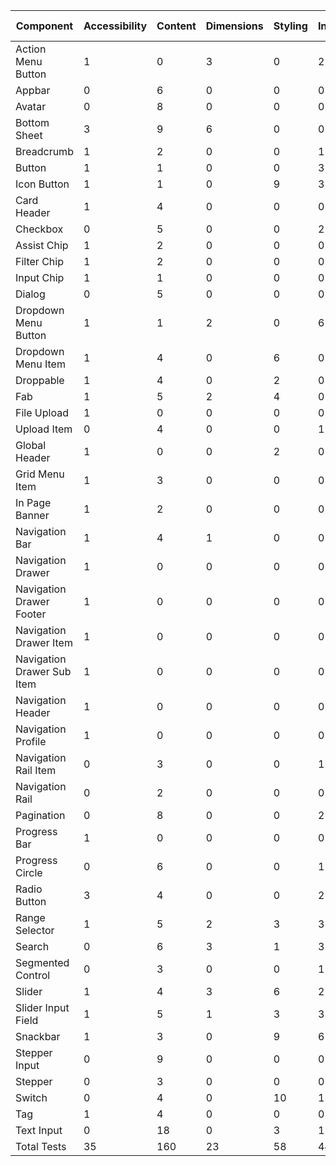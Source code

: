 | Component                  | Accessibility | Content | Dimensions | Styling | Interaction | Golden | Performance | Unorganised | Total Tests |
| -------------------------- | ------------- | ------- | ---------- | ------- | ----------- | ------ | ----------- | ----------- | ----------- |
| Action Menu Button         | 1             | 0       | 3          | 0       | 2           | 0      | 0           | 0           | 6           |
| Appbar                     | 0             | 6       | 0          | 0       | 0           | 0      | 0           | 0           | 6           |
| Avatar                     | 0             | 8       | 0          | 0       | 0           | 0      | 0           | 0           | 8           |
| Bottom Sheet               | 3             | 9       | 6          | 0       | 0           | 0      | 0           | 0           | 18          |
| Breadcrumb                 | 1             | 2       | 0          | 0       | 1           | 0      | 0           | 0           | 4           |
| Button                     | 1             | 1       | 0          | 0       | 3           | 0      | 0           | 0           | 5           |
| Icon Button                | 1             | 1       | 0          | 9       | 3           | 0      | 0           | 0           | 14          |
| Card Header                | 1             | 4       | 0          | 0       | 0           | 0      | 0           | 0           | 5           |
| Checkbox                   | 0             | 5       | 0          | 0       | 2           | 0      | 0           | 0           | 7           |
| Assist Chip                | 1             | 2       | 0          | 0       | 0           | 0      | 0           | 0           | 3           |
| Filter Chip                | 1             | 2       | 0          | 0       | 0           | 0      | 0           | 0           | 3           |
| Input Chip                 | 1             | 1       | 0          | 0       | 0           | 0      | 0           | 0           | 2           |
| Dialog                     | 0             | 5       | 0          | 0       | 0           | 0      | 0           | 0           | 5           |
| Dropdown Menu Button       | 1             | 1       | 2          | 0       | 6           | 0      | 0           | 0           | 10          |
| Dropdown Menu Item         | 1             | 4       | 0          | 6       | 0           | 0      | 0           | 0           | 11          |
| Droppable                  | 1             | 4       | 0          | 2       | 0           | 0      | 0           | 0           | 7           |
| Fab                        | 1             | 5       | 2          | 4       | 0           | 0      | 0           | 0           | 12          |
| File Upload                | 1             | 0       | 0          | 0       | 0           | 0      | 0           | 0           | 1           |
| Upload Item                | 0             | 4       | 0          | 0       | 1           | 0      | 0           | 0           | 5           |
| Global Header              | 1             | 0       | 0          | 2       | 0           | 0      | 0           | 0           | 3           |
| Grid Menu Item             | 1             | 3       | 0          | 0       | 0           | 0      | 0           | 0           | 4           |
| In Page Banner             | 1             | 2       | 0          | 0       | 0           | 0      | 0           | 0           | 3           |
| Navigation Bar             | 1             | 4       | 1          | 0       | 0           | 0      | 0           | 0           | 6           |
| Navigation Drawer          | 1             | 0       | 0          | 0       | 0           | 0      | 0           | 0           | 1           |
| Navigation Drawer Footer   | 1             | 0       | 0          | 0       | 0           | 0      | 0           | 0           | 1           |
| Navigation Drawer Item     | 1             | 0       | 0          | 0       | 0           | 0      | 0           | 0           | 1           |
| Navigation Drawer Sub Item | 1             | 0       | 0          | 0       | 0           | 0      | 0           | 0           | 1           |
| Navigation Header          | 1             | 0       | 0          | 0       | 0           | 0      | 0           | 0           | 1           |
| Navigation Profile         | 1             | 0       | 0          | 0       | 0           | 0      | 0           | 0           | 1           |
| Navigation Rail Item       | 0             | 3       | 0          | 0       | 1           | 0      | 0           | 0           | 4           |
| Navigation Rail            | 0             | 2       | 0          | 0       | 0           | 0      | 0           | 0           | 2           |
| Pagination                 | 0             | 8       | 0          | 0       | 2           | 0      | 0           | 0           | 10          |
| Progress Bar               | 1             | 0       | 0          | 0       | 0           | 0      | 0           | 0           | 1           |
| Progress Circle            | 0             | 6       | 0          | 0       | 1           | 0      | 0           | 0           | 7           |
| Radio Button               | 3             | 4       | 0          | 0       | 2           | 0      | 0           | 0           | 9           |
| Range Selector             | 1             | 5       | 2          | 3       | 3           | 0      | 0           | 0           | 14          |
| Search                     | 0             | 6       | 3          | 1       | 3           | 0      | 0           | 0           | 13          |
| Segmented Control          | 0             | 3       | 0          | 0       | 1           | 0      | 0           | 0           | 4           |
| Slider                     | 1             | 4       | 3          | 6       | 2           | 0      | 0           | 0           | 16          |
| Slider Input Field         | 1             | 5       | 1          | 3       | 3           | 0      | 0           | 0           | 13          |
| Snackbar                   | 1             | 3       | 0          | 9       | 6           | 0      | 0           | 0           | 19          |
| Stepper Input              | 0             | 9       | 0          | 0       | 0           | 0      | 0           | 0           | 9           |
| Stepper                    | 0             | 3       | 0          | 0       | 0           | 0      | 0           | 0           | 3           |
| Switch                     | 0             | 4       | 0          | 10      | 1           | 0      | 0           | 0           | 15          |
| Tag                        | 1             | 4       | 0          | 0       | 0           | 0      | 0           | 0           | 5           |
| Text Input                 | 0             | 18      | 0          | 3       | 1           | 0      | 0           | 0           | 22          |
| Total Tests                | 35            | 160     | 23         | 58      | 44          | 0      | 0           | 0           | 320         |
